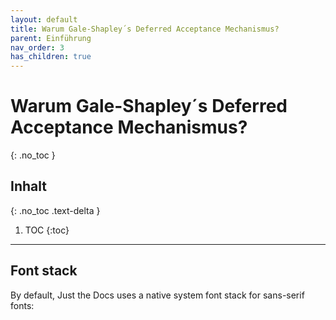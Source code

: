 ```yaml
---
layout: default
title: Warum Gale-Shapley´s Deferred Acceptance Mechanismus?
parent: Einführung
nav_order: 3
has_children: true
---
```


# Warum Gale-Shapley´s Deferred Acceptance Mechanismus?
{: .no_toc }

## Inhalt
{: .no_toc .text-delta }

1. TOC
{:toc}

---

## Font stack

By default, Just the Docs uses a native system font stack for sans-serif fonts: